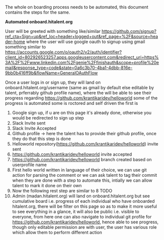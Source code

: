 The whole on boarding process needs to be automated, this document contains the steps for the same.

**Automated onboard.hitalent.org**

User will be greeted with something like/similar https://github.com/signup?ref_cta=Sign+up&ref_loc=header+logged+out&ref_page=%2F&source=header-home where the user will use google oauth to signup using gmail something similar to https://accounts.google.com/o/oauth2/v2/auth/identifier?client_id=802926523257.apps.googleusercontent.com&redirect_uri=https%3A%2F%2Fwww.linkedin.com%2Fgenie%2Ffinishauth&scope=profile%20email&response_type=code&state=0a6c3b70-4ba1-4dbb-816e-9bb0b416ff9b&flowName=GeneralOAuthFlow

Once a user logs in or sign up, they will land on onboard.hitalent.org/username (same as gmail by default else editable by talent, prferrably github profile name), where the will be able to see their progress regarding https://github.com/krantikaridev/helloworld some of the progress is automated some is roctored and self driven the first is
1) Google sign up, if u are on this page it's already done, otherwise you would be redirected to sign up step
2) Slack Invite sent
3) Slack Invite Accepted
4) Github profile -> here the talent has to provide their github profile, once they do that this step is done
5) Helloworld repository(https://github.com/krantikaridev/helloworld) invite sent
6) https://github.com/krantikaridev/helloworld invite accepted
7) https://github.com/krantikaridev/helloworld branch created based on userprofile name
8) First hello world written in language of their choice, we can use git action for parsing the comment or we can ask talent to tag their commit when they are done with a step to automate this, intially we can allow talent to mark it done on their own
9) Now the following rest step are similar to 8 TODO
10) Admin (madan.hitalent.org) will land on onboard.hitalent.org but see cumulative board i.e. progress of each individual who have onboarded hitalent.org, there will be filter on this page so as to make it more useful to see everything in a glance, it will also be public i.e. visible to everyone, from here one can also navigate to individual git profile for https://github.com/krantikaridev/helloworld, hence able to see progress, though only editable permission are with user, the user has various role which allow them to perform different action
